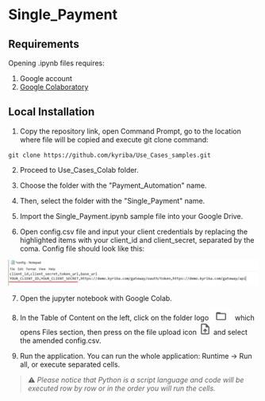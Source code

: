 # Single_Payment



## Requirements

Opening .ipynb files requires:
1. Google account
2. [Google Colaboratory][1]

[1]: https://workspace.google.com/marketplace/app/colaboratory/1014160490159?pann=ogb


## Local Installation

1.  Copy the repository link, open Command Prompt, go to the location where file will be copied and execute git clone command:

```shell
git clone https://github.com/kyriba/Use_Cases_samples.git
```

2. Proceed to Use_Cases_Colab folder.

3. Choose the folder with the "Payment_Automation" name.

4. Then, select the folder with the "Single_Payment" name.

5. Import the Single_Payment.ipynb sample file into your Google Drive.

6. Open config.csv file and input your client credentials by replacing the highlighted items with your client_id and client_secret, separated by the coma. Config file should look like this:

![config](config.png)

7. Open the jupyter notebook with Google Colab.

8. In the Table of Content on the left, click on the folder logo ![files](files.png) which opens Files section, then press on the file upload icon ![upload](upload.png) and select the amended config.csv.

9. Run the application. You can run the whole application: Runtime -> Run all, or execute separated cells.

> ⚠️  _Please notice that Python is a script language and code will be executed row by row or in the order you will run the cells._

